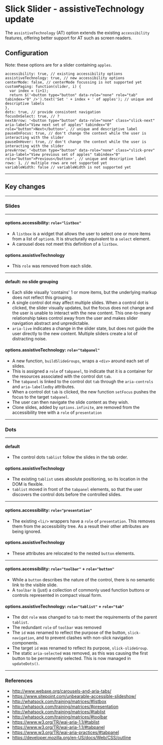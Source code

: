 # Slick Slider - assistiveTechnology update

The `assistiveTechnology` (AT) option extends the existing `accessibility` features, offering better support for AT such as screen readers.

## Configuration

Note: these options are for a slider containing `apples`.

    accessibility: true, // existing accessibility options
    assistiveTechnology: true, // new accessibility options
    centerMode: false, // centerMode focussing is not supported yet
    customPaging: function(slider, i) {
      var index = (i+1);
      return $('<button type="button" data-role="none" role="tab" tabindex="0" />').text('Set ' + index + ' of apples'); // unique and descriptive labels
    },
    dots: true, // provide consistent navigation
    focusOnSelect: true, // ?
    nextArrow: '<button type="button" data-role="none" class="slick-next" aria-label="View next set of apples" tabindex="0" role="button">Next</button>', // unique and descriptive label
    pauseOnFocus: true, // don't change the context while the user is interacting with the slider
    pauseOnHover: true, // don't change the context while the user is interacting with the slider
    prevArrow: '<button type="button" data-role="none" class="slick-prev" aria-label="View previous set of apples" tabindex="0" role="button">Previous</button>', // unique and descriptive label
    rows: 1, // multiple rows are not supported yet
    variableWidth: false // variableWidth is not supported yet

---

## Key changes

---

### Slides

---

#### options.accessibility: `role="listbox"`

* A `listbox` is a widget that allows the user to select one or more items from a list of `option`s. It is structurally equivalent to a `select` element.
* A carousel does not meet this definition of a `listbox`.

#### options.assistiveTechnology

* This `role` was removed from each slide.

---

#### default: no slide grouping

* Each slide visually 'contains' 1 or more items, but the underlying markup does not reflect this grouping.
* A single control dot may affect multiple slides. When a control dot is clicked, the slider visually updates, but the focus does not change and the user is unable to interact with the new content. This one-to-many relationship takes control away from the user and makes slider navigation abstract and unpredictable.
* `aria-live` indicates a change in the slider state, but does not guide the user directly to the new content. Multiple sliders create a lot of distracting noise.

#### options.assistiveTechnology: `role="tabpanel"`

* A new function, `buildSlideGroups`, wraps a `<div>` around each set of slides.
* This is assigned a `role` of `tabpanel`, to indicate that it is a container for the resources associated with the control dot `tab`.
* The `tabpanel` is linked to the control dot `tab` through the `aria-controls` and `aria-labelledby` attributes.
* When a control dot `tab` is clicked, the new function `setFocus` pushes the focus to the target `tabpanel`.
* The user can then navigate the slide content as they wish.
* Clone slides, added by `options.infinite`, are removed from the accessibility tree with a `role` of `presentation`

---

### Dots

---

#### default

* The control dots `tablist` follow the slides in the tab order.

#### options.assistiveTechnology

* The existing `tablist` uses absolute positioning, so its location in the DOM is flexible.
* `tablist` moved in front of the `tabpanel` elements, so that the user discovers the control dots before the controlled slides.

---

#### options.accessibility: `role="presentation"`

* The existing `<li/>` wrappers have a `role` of `presentation`. This removes them from the accessibility tree. As a result their other attributes are being ignored.

#### options.assistiveTechnology

* These attributes are relocated to the nested `button` elements.

---

#### options.accessibility: `role="toolbar"` + `role="button"`

* While a `button` describes the nature of the control, there is no semantic link to the visible slide.
* A `toolbar` is (just) a collection of commonly used function buttons or controls represented in compact visual form.

#### options.assistiveTechnology: `role="tablist"` + `role="tab"`

* The dot `role` was changed to `tab` to meet the requirements of the parent `tablist`.
* The redundant `role` of `toolbar` was removed
* The `id` was renamed to reflect the purpose of the button, `slick-navigation`, and to prevent clashes with non-slick navigation components.
* The target `id` was renamed to reflect its purpose, `slick-slideGroup`.
* The static `aria-selected` was removed, as this was causing the first button to be permanently selected. This is now managed in `updateDots()`.

---

### References

* http://www.webaxe.org/carousels-and-aria-tabs/
* https://www.sitepoint.com/unbearable-accessible-slideshow/
* http://whatsock.com/training/matrices/#listbox
* http://whatsock.com/training/matrices/#presentation
* http://whatsock.com/training/matrices/#tablist
* http://whatsock.com/training/matrices/#toolbar
* https://www.w3.org/TR/wai-aria-1.1/#tablist
* https://www.w3.org/TR/wai-aria-1.1/#tabpanel
* https://www.w3.org/TR/wai-aria-practices/#tabpanel
* https://developer.mozilla.org/en-US/docs/Web/CSS/outline
